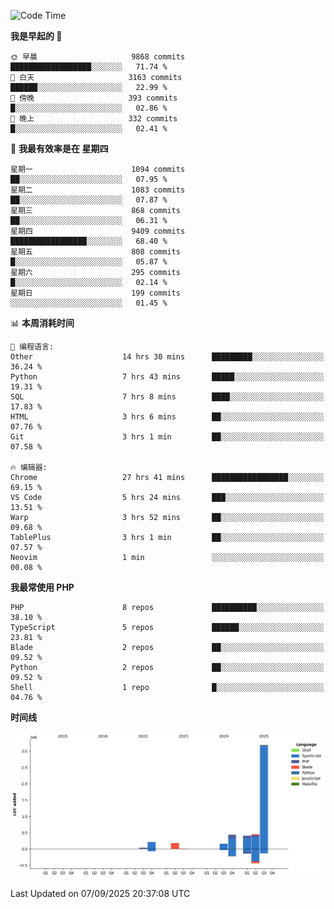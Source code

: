 <!--START_SECTION:waka-->
![Code Time](http://img.shields.io/badge/Code%20Time-4%2C125%20hrs%2026%20mins-blue)

**我是早起的 🐤** 

```text
🌞 早晨                     9868 commits        ██████████████████░░░░░░░   71.74 % 
🌆 白天                     3163 commits        ██████░░░░░░░░░░░░░░░░░░░   22.99 % 
🌃 傍晚                     393 commits         █░░░░░░░░░░░░░░░░░░░░░░░░   02.86 % 
🌙 晚上                     332 commits         █░░░░░░░░░░░░░░░░░░░░░░░░   02.41 % 
```
📅 **我最有效率是在 星期四** 

```text
星期一                      1094 commits        ██░░░░░░░░░░░░░░░░░░░░░░░   07.95 % 
星期二                      1083 commits        ██░░░░░░░░░░░░░░░░░░░░░░░   07.87 % 
星期三                      868 commits         ██░░░░░░░░░░░░░░░░░░░░░░░   06.31 % 
星期四                      9409 commits        █████████████████░░░░░░░░   68.40 % 
星期五                      808 commits         █░░░░░░░░░░░░░░░░░░░░░░░░   05.87 % 
星期六                      295 commits         █░░░░░░░░░░░░░░░░░░░░░░░░   02.14 % 
星期日                      199 commits         ░░░░░░░░░░░░░░░░░░░░░░░░░   01.45 % 
```


📊 **本周消耗时间** 

```text
💬 编程语言: 
Other                    14 hrs 30 mins      █████████░░░░░░░░░░░░░░░░   36.24 % 
Python                   7 hrs 43 mins       █████░░░░░░░░░░░░░░░░░░░░   19.31 % 
SQL                      7 hrs 8 mins        ████░░░░░░░░░░░░░░░░░░░░░   17.83 % 
HTML                     3 hrs 6 mins        ██░░░░░░░░░░░░░░░░░░░░░░░   07.76 % 
Git                      3 hrs 1 min         ██░░░░░░░░░░░░░░░░░░░░░░░   07.58 % 

🔥 编辑器: 
Chrome                   27 hrs 41 mins      █████████████████░░░░░░░░   69.15 % 
VS Code                  5 hrs 24 mins       ███░░░░░░░░░░░░░░░░░░░░░░   13.51 % 
Warp                     3 hrs 52 mins       ██░░░░░░░░░░░░░░░░░░░░░░░   09.68 % 
TablePlus                3 hrs 1 min         ██░░░░░░░░░░░░░░░░░░░░░░░   07.57 % 
Neovim                   1 min               ░░░░░░░░░░░░░░░░░░░░░░░░░   00.08 % 
```

**我最常使用 PHP** 

```text
PHP                      8 repos             ██████████░░░░░░░░░░░░░░░   38.10 % 
TypeScript               5 repos             ██████░░░░░░░░░░░░░░░░░░░   23.81 % 
Blade                    2 repos             ██░░░░░░░░░░░░░░░░░░░░░░░   09.52 % 
Python                   2 repos             ██░░░░░░░░░░░░░░░░░░░░░░░   09.52 % 
Shell                    1 repo              █░░░░░░░░░░░░░░░░░░░░░░░░   04.76 % 
```



**时间线**

![Lines of Code chart](https://raw.githubusercontent.com/abrahamgreyson/abrahamgreyson/main/assets/bar_graph.png)


 Last Updated on 07/09/2025 20:37:08 UTC
<!--END_SECTION:waka-->
